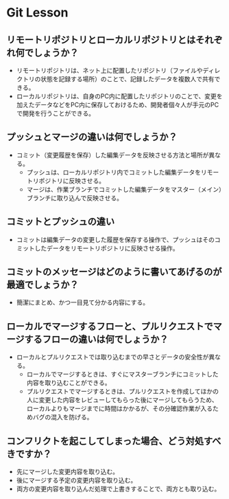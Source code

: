 # Git Lesson

## リモートリポジトリとローカルリポジトリとはそれぞれ何でしょうか？
- リモートリポジトリは、ネット上に配置したリポジトリ（ファイルやディレクトリの状態を記録する場所）のことで、記録したデータを複数人で共有できる。
- ローカルリポジトリは、自身のPC内に配置したリポジトリのことで、変更を加えたデータなどをPC内に保存しておけるため、開発者個々人が手元のPCで開発を行うことができる。

## プッシュとマージの違いは何でしょうか？
- コミット（変更履歴を保存）した編集データを反映させる方法と場所が異なる。
  - プッシュは、ローカルリポジトリ内でコミットした編集データをリモートリポジトリに反映させる。
  - マージは、作業ブランチでコミットした編集データをマスター（メイン）ブランチに取り込んで反映させる。

## コミットとプッシュの違い
- コミットは編集データの変更した履歴を保存する操作で、プッシュはそのコミットしたデータをリモートリポジトリに反映させる操作。


## コミットのメッセージはどのように書いてあげるのが最適でしょうか？
- 簡潔にまとめ、かつ一目見て分かる内容にする。


## ローカルでマージするフローと、プルリクエストでマージするフローの違いは何でしょうか？
- ローカルとプルリクエストでは取り込むまでの早さとデータの安全性が異なる。
  - ローカルでマージするときは、すぐにマスターブランチにコミットした内容を取り込むことができる。
  - プルリクエストでマージするときは、プルリクエストを作成してほかの人に変更した内容をレビューしてもらった後にマージしてもらうため、ローカルよりもマージまでに時間はかかるが、その分確認作業が入るためバグの混入を防げる。


## コンフリクトを起こしてしまった場合、どう対処すべきですか？
- 先にマージした変更内容を取り込む。
- 後にマージする予定の変更内容を取り込む。
- 両方の変更内容を取り込んだ処理で上書きすることで、両方とも取り込む。
